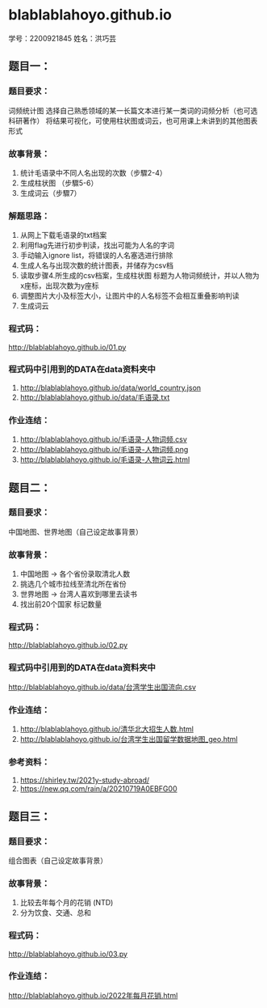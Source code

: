 # blablablahoyo.github.io

学号：2200921845
姓名：洪巧芸

## 题目一：
### 题目要求：
词频统计图  选择自己熟悉领域的某一长篇文本进行某一类词的词频分析（也可选科研著作）
将结果可视化，可使用柱状图或词云，也可用课上未讲到的其他图表形式

### 故事背景：
1. 统计毛语录中不同人名出现的次数（步驟2-4）
2. 生成柱状图 （步驟5-6）
3. 生成词云（步驟7）

### 解题思路：
1. 从网上下载毛语录的txt档案
2. 利用flag先进行初步判读，找出可能为人名的字词
3. 手动输入ignore list，将错误的人名塞选进行排除
4. 生成人名与出现次数的统计图表，并储存为csv档
5. 读取步骤4.所生成的csv档案，生成柱状图
   标题为人物词频统计，并以人物为x座标，出现次数为y座标
6. 调整图片大小及标签大小，让图片中的人名标签不会相互重叠影响判读
7. 生成词云

### 程式码：
http://blablablahoyo.github.io/01.py

### 程式码中引用到的DATA在data资料夹中
1. http://blablablahoyo.github.io/data/world_country.json
2. http://blablablahoyo.github.io/data/毛语录.txt

### 作业连结：
1. http://blablablahoyo.github.io/毛语录-人物词频.csv
2. http://blablablahoyo.github.io/毛语录-人物词频.png
3. http://blablablahoyo.github.io/毛语录-人物词云.html

## 题目二：
### 题目要求：
中国地图、世界地图（自己设定故事背景）

### 故事背景：
1. 中国地图 -> 各个省份录取清北人数
2. 挑选几个城市拉线至清北所在省份
3. 世界地图 -> 台湾人喜欢到哪里去读书
4. 找出前20个国家 标记数量

### 程式码：
http://blablablahoyo.github.io/02.py

### 程式码中引用到的DATA在data资料夹中
http://blablablahoyo.github.io/data/台湾学生出国流向.csv

### 作业连结：
1. http://blablablahoyo.github.io/清华北大招生人数.html
2. http://blablablahoyo.github.io/台湾学生出国留学数据地图_geo.html

### 参考资料：
1. https://shirley.tw/2021y-study-abroad/
2. https://new.qq.com/rain/a/20210719A0EBFG00

## 题目三：
### 题目要求：
组合图表（自己设定故事背景）

### 故事背景：
1. 比较去年每个月的花销 (NTD)
2. 分为饮食、交通、总和

### 程式码：
http://blablablahoyo.github.io/03.py
### 作业连结：
http://blablablahoyo.github.io/2022年每月花销.html
